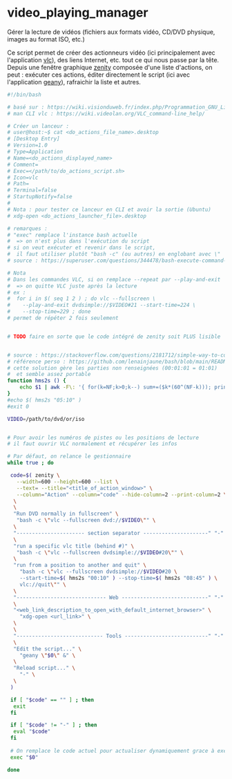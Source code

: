 # video_playing_manager
Gérer la lecture de vidéos (fichiers aux formats vidéo, CD/DVD physique, images au format ISO, etc.)

Ce script permet de créer des actionneurs vidéo (ici principalement 
avec l'application [vlc](http://doc.ubuntu-fr.org/vlc)), 
des liens Internet, etc. tout ce qui nous 
passe par la tête. Depuis une fenêtre graphique [zenity](http://doc.ubuntu-fr.org/zenity) 
composée d'une liste d'actions, on peut : exécuter ces actions, éditer 
directement le script (ici avec l'application [geany](http://doc.ubuntu-fr.org/geany)), 
rafraichir la liste et autres.
```sh
#!/bin/bash

# basé sur : https://wiki.visionduweb.fr/index.php/Programmation_GNU_Linux_Zenity
# man CLI vlc : https://wiki.videolan.org/VLC_command-line_help/

# Créer un lanceur :
# user@host:~$ cat <do_actions_file_name>.desktop
# [Desktop Entry]
# Version=1.0
# Type=Application
# Name=<do_actions_displayed_name>
# Comment=
# Exec=</path/to/do_actions_script.sh>
# Icon=vlc
# Path=
# Terminal=false
# StartupNotify=false
#
# Nota : pour tester ce lanceur en CLI et avoir la sortie (Ubuntu)
# xdg-open <do_actions_launcher_file>.desktop

# remarques :
# "exec" remplace l'instance bash actuelle 
#  => on n'est plus dans l'exécution du script
# si on veut exécuter et revenir dans le script, 
#  il faut utiliser plutôt "bash -c" (ou autres) en englobant avec \" 
# source : https://superuser.com/questions/344478/bash-execute-command-given-in-commandline-and-dont-exit/344481#344481

# Nota
# Dans les commandes VLC, si on remplace --repeat par --play-and-exit 
#  => on quitte VLC juste après la lecture 
# ex : 
#  for i in $( seq 1 2 ) ; do vlc --fullscreen \
#    --play-and-exit dvdsimple://$VIDEO#21 --start-time=224 \
#    --stop-time=229 ; done
# permet de répéter 2 fois seulement


# TODO faire en sorte que le code intégré de zenity soit PLUS lisible


# source : https://stackoverflow.com/questions/2181712/simple-way-to-convert-hhmmss-hoursminutesseconds-split-seconds-to-seconds/48032950#48032950
# référence perso : https://github.com/lenainjaune/bash/blob/main/README.md
# cette solution gère les parties non renseignées (00:01:01 = 01:01)
#  et semble assez portable
function hms2s () {
	echo $1 | awk -F\: '{ for(k=NF;k>0;k--) sum+=($k*(60^(NF-k))); print sum }'
}
#echo $( hms2s "05:10" )
#exit 0

VIDEO=/path/to/dvd/or/iso


# Pour avoir les numéros de pistes ou les positions de lecture
# il faut ouvrir VLC normalement et récupérer les infos

# Par défaut, on relance le gestionnaire
while true ; do

 code=$( zenity \
   --width=600 --height=600 --list \
   --text= --title="<title_of_action_window>" \
   --column="Action" --column="code" --hide-column=2 --print-column=2 \
  \
  \
  "Run DVD normally in fullscreen" \
   "bash -c \"vlc --fullscreen dvd://$VIDEO\"" \
  \
  "---------------------- section separator ---------------------" "-" \
  \
  "run a specific vlc title (behind #)" \
   "bash -c \"vlc --fullscreen dvdsimple://$VIDEO#20\"" \
  \
  "run from a position to another and quit" \
    "bash -c \"vlc --fullscreen dvdsimple://$VIDEO#20 \
    --start-time=$( hms2s "00:10" ) --stop-time=$( hms2s "08:45" ) \
    vlc://quit\"" \
  \
  "----------------------------- Web ----------------------------" "-" \
  \
  "<web_link_description_to_open_with_default_internet_browser>" \
    "xdg-open <url_link>" \
  \
  \
  "---------------------------- Tools ---------------------------" "-" \
  \
  "Edit the script..." \
    "geany \"$0\" &" \
  \
  "Reload script..." \
    "-" \
  \
 )

 if [ "$code" == "" ] ; then
  exit
 fi

 if [ "$code" != "-" ] ; then
  eval "$code"
 fi
 
 # On remplace le code actuel pour actualiser dynamiquement grace à exec
 exec "$0"

done
```
